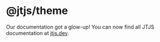 # @jtjs/theme

Our documentation got a glow-up! You can now find all JTJS documentation at [jtjs.dev](https://jtjs.dev).
